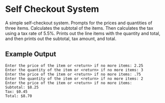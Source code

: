 # Self Checkout System

A simple self-checkout system. Prompts for the prices
and quantities of three items. Calculates the subtotal of the
items. Then calculates the tax using a tax rate of 5.5%. Prints
out the line items with the quantity and total, and then prints
out the subtotal, tax amount, and total.

## Example Output

```plaintext
Enter the price of the item or <return> if no more items: 2.25
Enter the quantity of the item or <return> if no more items: 3
Enter the price of the item or <return> if no more items: .75
Enter the quantity of the item or <return> if no more items: 2
Enter the price of the item or <return> if no more items:
Subtotal: $8.25
Tax: $0.45
Total: $8.70
```

